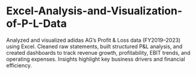 # Excel-Analysis-and-Visualization-of-P-L-Data
Analyzed and visualized adidas AG’s Profit &amp; Loss data (FY2019–2023) using Excel. Cleaned raw statements, built structured P&amp;L analysis, and created dashboards to track revenue growth, profitability, EBIT trends, and operating expenses. Insights highlight key business drivers and financial efficiency.
